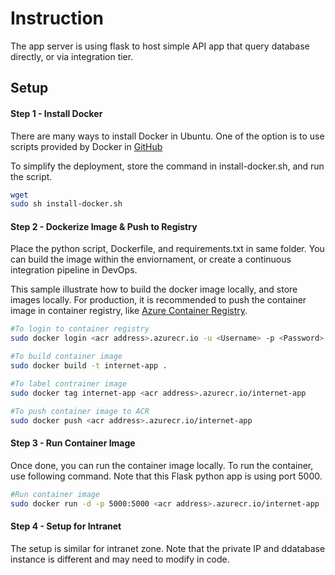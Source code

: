 # Instruction
The app server is using flask to host simple API app that query database directly, or via integration tier.

## Setup
#### Step 1 - Install Docker
There are many ways to install Docker in Ubuntu. One of the option is to use scripts provided by Docker in [GitHub](https://github.com/docker/docker-install)

To simplify the deployment, store the command in install-docker.sh, and run the script.

```sh
wget 
sudo sh install-docker.sh
```

#### Step 2 - Dockerize Image & Push to Registry
Place the python script, Dockerfile, and requirements.txt in same folder. You can build the image within the enviornament, or create a continuous integration pipeline in DevOps.

This sample illustrate how to build the docker image locally, and store images locally. For production, it is recommended to push the container image in container registry, like [Azure Container Registry](https://docs.microsoft.com/en-us/azure/container-registry/).

```sh
#To login to container registry
sudo docker login <acr address>.azurecr.io -u <Username> -p <Password>

#To build container image
sudo docker build -t internet-app .

#To label contrainer image
sudo docker tag internet-app <acr address>.azurecr.io/internet-app

#To push container image to ACR
sudo docker push <acr address>.azurecr.io/internet-app
```

#### Step 3 - Run Container Image
Once done, you can run the container image locally. To run the container, use following command. Note that this Flask python app is using port 5000.

```sh
#Run container image
sudo docker run -d -p 5000:5000 <acr address>.azurecr.io/internet-app
```

#### Step 4 - Setup for Intranet
The setup is similar for intranet zone. Note that the private IP and ddatabase instance is different and may need to modify in code.
